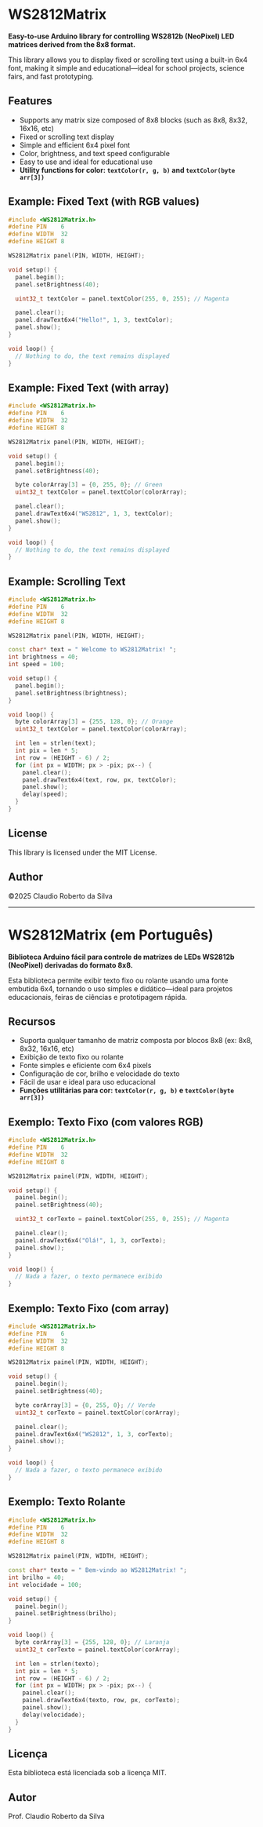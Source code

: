 
# WS2812Matrix

**Easy-to-use Arduino library for controlling WS2812b (NeoPixel) LED matrices derived from the 8x8 format.**

This library allows you to display fixed or scrolling text using a built-in 6x4 font, making it simple and educational—ideal for school projects, science fairs, and fast prototyping.

## Features

- Supports any matrix size composed of 8x8 blocks (such as 8x8, 8x32, 16x16, etc)
- Fixed or scrolling text display
- Simple and efficient 6x4 pixel font
- Color, brightness, and text speed configurable
- Easy to use and ideal for educational use
- **Utility functions for color: `textColor(r, g, b)` and `textColor(byte arr[3])`**

## Example: Fixed Text (with RGB values)

```cpp
#include <WS2812Matrix.h>
#define PIN    6
#define WIDTH  32
#define HEIGHT 8

WS2812Matrix panel(PIN, WIDTH, HEIGHT);

void setup() {
  panel.begin();
  panel.setBrightness(40);

  uint32_t textColor = panel.textColor(255, 0, 255); // Magenta

  panel.clear();
  panel.drawText6x4("Hello!", 1, 3, textColor);
  panel.show();
}

void loop() {
  // Nothing to do, the text remains displayed
}
```

## Example: Fixed Text (with array)

```cpp
#include <WS2812Matrix.h>
#define PIN    6
#define WIDTH  32
#define HEIGHT 8

WS2812Matrix panel(PIN, WIDTH, HEIGHT);

void setup() {
  panel.begin();
  panel.setBrightness(40);

  byte colorArray[3] = {0, 255, 0}; // Green
  uint32_t textColor = panel.textColor(colorArray);

  panel.clear();
  panel.drawText6x4("WS2812", 1, 3, textColor);
  panel.show();
}

void loop() {
  // Nothing to do, the text remains displayed
}
```

## Example: Scrolling Text

```cpp
#include <WS2812Matrix.h>
#define PIN    6
#define WIDTH  32
#define HEIGHT 8

WS2812Matrix panel(PIN, WIDTH, HEIGHT);

const char* text = " Welcome to WS2812Matrix! ";
int brightness = 40;
int speed = 100;

void setup() {
  panel.begin();
  panel.setBrightness(brightness);
}

void loop() {
  byte colorArray[3] = {255, 128, 0}; // Orange
  uint32_t textColor = panel.textColor(colorArray);

  int len = strlen(text);
  int pix = len * 5;
  int row = (HEIGHT - 6) / 2;
  for (int px = WIDTH; px > -pix; px--) {
    panel.clear();
    panel.drawText6x4(text, row, px, textColor);
    panel.show();
    delay(speed);
  }
}
```

## License

This library is licensed under the MIT License.

## Author

&copy;2025 Claudio Roberto da Silva

---

# WS2812Matrix (em Português)

**Biblioteca Arduino fácil para controle de matrizes de LEDs WS2812b (NeoPixel) derivadas do formato 8x8.**

Esta biblioteca permite exibir texto fixo ou rolante usando uma fonte embutida 6x4, tornando o uso simples e didático—ideal para projetos educacionais, feiras de ciências e prototipagem rápida.

## Recursos

- Suporta qualquer tamanho de matriz composta por blocos 8x8 (ex: 8x8, 8x32, 16x16, etc)
- Exibição de texto fixo ou rolante
- Fonte simples e eficiente com 6x4 pixels
- Configuração de cor, brilho e velocidade do texto
- Fácil de usar e ideal para uso educacional
- **Funções utilitárias para cor: `textColor(r, g, b)` e `textColor(byte arr[3])`**

## Exemplo: Texto Fixo (com valores RGB)

```cpp
#include <WS2812Matrix.h>
#define PIN    6
#define WIDTH  32
#define HEIGHT 8

WS2812Matrix painel(PIN, WIDTH, HEIGHT);

void setup() {
  painel.begin();
  painel.setBrightness(40);

  uint32_t corTexto = painel.textColor(255, 0, 255); // Magenta

  painel.clear();
  painel.drawText6x4("Olá!", 1, 3, corTexto);
  painel.show();
}

void loop() {
  // Nada a fazer, o texto permanece exibido
}
```

## Exemplo: Texto Fixo (com array)

```cpp
#include <WS2812Matrix.h>
#define PIN    6
#define WIDTH  32
#define HEIGHT 8

WS2812Matrix painel(PIN, WIDTH, HEIGHT);

void setup() {
  painel.begin();
  painel.setBrightness(40);

  byte corArray[3] = {0, 255, 0}; // Verde
  uint32_t corTexto = painel.textColor(corArray);

  painel.clear();
  painel.drawText6x4("WS2812", 1, 3, corTexto);
  painel.show();
}

void loop() {
  // Nada a fazer, o texto permanece exibido
}
```

## Exemplo: Texto Rolante

```cpp
#include <WS2812Matrix.h>
#define PIN    6
#define WIDTH  32
#define HEIGHT 8

WS2812Matrix painel(PIN, WIDTH, HEIGHT);

const char* texto = " Bem-vindo ao WS2812Matrix! ";
int brilho = 40;
int velocidade = 100;

void setup() {
  painel.begin();
  painel.setBrightness(brilho);
}

void loop() {
  byte corArray[3] = {255, 128, 0}; // Laranja
  uint32_t corTexto = painel.textColor(corArray);

  int len = strlen(texto);
  int pix = len * 5;
  int row = (HEIGHT - 6) / 2;
  for (int px = WIDTH; px > -pix; px--) {
    painel.clear();
    painel.drawText6x4(texto, row, px, corTexto);
    painel.show();
    delay(velocidade);
  }
}
```

## Licença

Esta biblioteca está licenciada sob a licença MIT.

## Autor

Prof. Claudio Roberto da Silva
